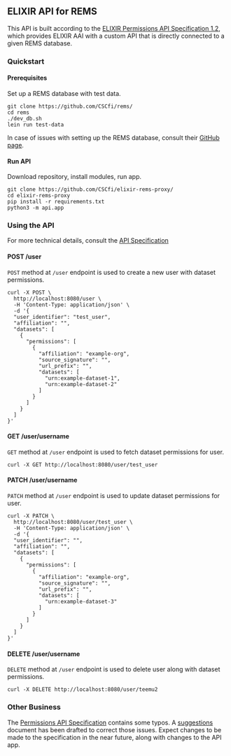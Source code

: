 ## ELIXIR API for REMS
This API is built according to the [ELIXIR Permissions API Specification 1.2](https://app.swaggerhub.com/apis-docs/ELIXIR-Finland/Permissions/1.2), which provides ELIXIR AAI with a custom API that is directly connected to a given REMS database.

### Quickstart
#### Prerequisites
Set up a REMS database with test data.
```
git clone https://github.com/CSCfi/rems/
cd rems
./dev_db.sh
lein run test-data
```
In case of issues with setting up the REMS database, consult their [GitHub page](https://github.com/CSCfi/rems/).

#### Run API
Download repository, install modules, run app.
```
git clone https://github.com/CSCfi/elixir-rems-proxy/
cd elixir-rems-proxy
pip install -r requirements.txt
python3 -m api.app
```

### Using the API
For more technical details, consult the [API Specification](https://app.swaggerhub.com/apis-docs/ELIXIR-Finland/Permissions/1.2)

#### POST /user
`POST` method at `/user` endpoint is used to create a new user with dataset permissions.
```
curl -X POST \
  http://localhost:8080/user \
  -H 'Content-Type: application/json' \
  -d '{
  "user_identifier": "test_user",
  "affiliation": "",
  "datasets": [
    {
      "permissions": [
        {
          "affiliation": "example-org",
          "source_signature": "",
          "url_prefix": "",
          "datasets": [
            "urn:example-dataset-1",
            "urn:example-dataset-2"
          ]
        }
      ]
    }
  ]
}'
```

#### GET /user/username
`GET` method at `/user` endpoint is used to fetch dataset permissions for user.
```
curl -X GET http://localhost:8080/user/test_user
```

#### PATCH /user/username
`PATCH` method at `/user` endpoint is used to update dataset permissions for user.
```
curl -X PATCH \
  http://localhost:8080/user/test_user \
  -H 'Content-Type: application/json' \
  -d '{
  "user_identifier": "",
  "affiliation": "",
  "datasets": [
    {
      "permissions": [
        {
          "affiliation": "example-org",
          "source_signature": "",
          "url_prefix": "",
          "datasets": [
            "urn:example-dataset-3"
          ]
        }
      ]
    }
  ]
}'
```

#### DELETE /user/username
`DELETE` method at `/user` endpoint is used to delete user along with dataset permissions.
```
curl -X DELETE http://localhost:8080/user/teemu2
```

### Other Business
The [Permissions API Specification](https://app.swaggerhub.com/apis-docs/ELIXIR-Finland/Permissions/1.2) contains some typos. A [suggestions](suggestions.md) document has been drafted to correct those issues. Expect changes to be made to the specification in the near future, along with changes to the API app.
